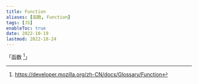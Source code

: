 ```yaml
---
title: Function
aliases: [函数, Function]
tags: [JS]
enableToc: true
date: 2022-10-19
lastmod: 2022-10-24
---
```


「函数 [^1]」

[^1]: <https://developer.mozilla.org/zh-CN/docs/Glossary/Function>
